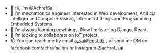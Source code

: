 - 👋 Hi, I’m @AchrafSai 
- 👀 I’m mechatronics engineer interested in Web development, Artificial intelligence (Computer Vision), Internet of things and Programming Embedded Systems.
- 🌱 I’m always learning newthings. Now l'm learning Django, React.
- 💞️ I’m looking to collaborate on IoT project.
- 📫 You can reach me by email a_sai@enst.dz , or send me DM on facebook.com/achrafsaihn/ or Instagram @achraf_sai

<!---
AchrafSai/AchrafSai is a ✨ special ✨ repository because its `README.md` (this file) appears on your GitHub profile.
You can click the Preview link to take a look at your changes.
--->
